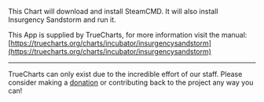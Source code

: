 This Chart will download and install SteamCMD. It will also install Insurgency Sandstorm and run it.

This App is supplied by TrueCharts, for more information visit the manual: [https://truecharts.org/charts/incubator/insurgencysandstorm](https://truecharts.org/charts/incubator/insurgencysandstorm)

---

TrueCharts can only exist due to the incredible effort of our staff.
Please consider making a [donation](https://truecharts.org/about/sponsor) or contributing back to the project any way you can!
